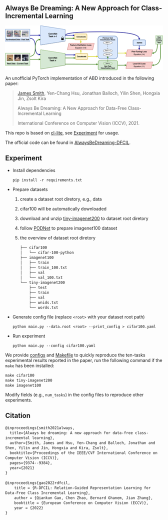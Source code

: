 ## Always Be Dreaming: A New Approach for Class-Incremental Learning

![Overview](./image/abd.png)

An unofficial PyTorch implementation of ABD introduced in the following paper:

> [James Smith](https://jamessealesmith.github.io), Yen-Chang Hsu, Jonathan Balloch, Yilin Shen, Hongxia Jin, Zsolt Kira
>
> Always Be Dreaming: A New Approach for Data-Free Class-Incremental Learning
>
> International Conference on Computer Vision (ICCV), 2021.

This repo is based on [cl-lite](https://github.com/gqk/cl-lite), see [Experiment](#experiment) for usage.

The official code can be found in [AlwaysBeDreaming-DFCIL](https://github.com/GT-RIPL/AlwaysBeDreaming-DFCIL).

## Experiment

- Install dependencies

    ```shell
    pip install -r requirements.txt
    ```
- Prepare datasets

    1. create a dataset root diretory, e.g., data
    2. cifar100 will be automatically downloaded
    3. download and unzip [tiny-imagenet200](http://cs231n.stanford.edu/tiny-imagenet-200.zip) to dataset root diretory
    4. follow [PODNet](https://github.com/arthurdouillard/incremental_learning.pytorch/tree/master/imagenet_split) to prepare imagenet100 dataset
    5. the overview of dataset root diretory

        ```shell
        ├── cifar100
        │   └── cifar-100-python
        ├── imagenet100
        │   ├── train
        │   ├── train_100.txt
        │   ├── val
        │   └── val_100.txt
        └── tiny-imagenet200
            ├── test
            ├── train
            ├── val
            ├── wnids.txt
            └── words.txt
        ```

- Generate config file (replace `<root>` with your dataset root path)

    ```shell
    python main.py --data.root <root> --print_config > cifar100.yaml
    ```

- Run experiment

    ```shell
    python main.py --config cifar100.yaml
    ```

We provide [configs](./config) and [Makefile](./Makefile) to quickly reproduce the ten-tasks experimental results reported in the paper, run the following command if the `make` has been installed:

```shell
make cifar100
make tiny-imagenet200
make imagenet100
```

Modify fields (e.g., `num_tasks`) in the config files to reproduce other experiments.

## Citation

```
@inproceedings{smith2021always,
  title={Always be dreaming: A new approach for data-free class-incremental learning},
  author={Smith, James and Hsu, Yen-Chang and Balloch, Jonathan and Shen, Yilin and Jin, Hongxia and Kira, Zsolt},
  booktitle={Proceedings of the IEEE/CVF International Conference on Computer Vision (ICCV)},
  pages={9374--9384},
  year={2021}
}

@inproceedings{gao2022rdfcil,
    title = {R-DFCIL: Relation-Guided Representation Learning for Data-Free Class Incremental Learning},
    author = {Qiankun Gao, Chen Zhao, Bernard Ghanem, Jian Zhang},
    booktitle = {European Conference on Computer Vision (ECCV)},
    year = {2022}
}
```
